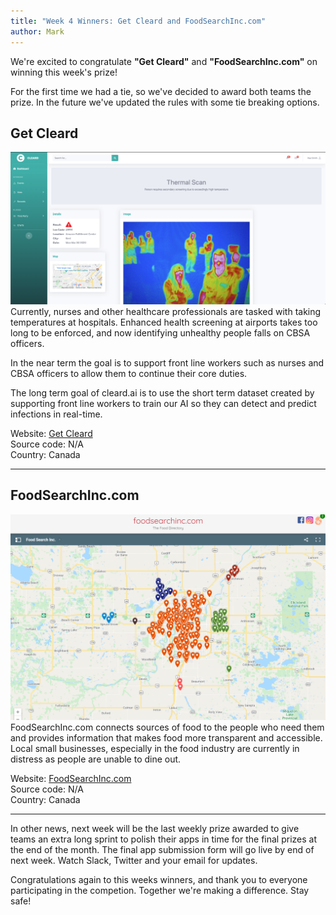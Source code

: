 ```yaml
---
title: "Week 4 Winners: Get Cleard and FoodSearchInc.com"
author: Mark
---
```


We're excited to congratulate **"Get Cleard"** and **"FoodSearchInc.com"** on winning this week's prize!

For the first time we had a tie, so we've decided to award both teams the prize. In the future we've updated the rules with some tie breaking options.

## Get Cleard

<span class="image left">
    <img src="/images/blog/week-4/Cleard.png" alt="Get Cleard">
</span>
Currently, nurses and other healthcare professionals are tasked with taking temperatures at hospitals. Enhanced health screening at airports takes too long to be enforced, and now identifying unhealthy people falls on CBSA officers.

In the near term the goal is to support front line workers such as nurses and CBSA officers to allow them to continue their core duties.

The long term goal of cleard.ai is to use the short term dataset created by supporting front line workers to train our AI so they can detect and predict infections in real-time.

Website: [Get Cleard](https://youtu.be/NfZFFHGVkAs)  
Source code: N/A  
Country: Canada

---

## FoodSearchInc.com

<span class="image right">
    <img src="/images/blog/week-4/FoodSearchInc.png" alt="FoodSearchInc.com">
</span>
FoodSearchInc.com connects sources of food to the people who need them and provides information that makes food more transparent and accessible. Local small businesses, especially in the food industry are currently in distress as people are unable to dine out.

Website: [FoodSearchInc.com](https://foodsearchinc.com)  
Source code: N/A  
Country: Canada

---

In other news, next week will be the last weekly prize awarded to give teams an extra long sprint to polish their apps in time for the final prizes at the end of the month. The final app submission form will go live by end of next week. Watch Slack, Twitter and your email for updates.

Congratulations again to this weeks winners, and thank you to everyone participating in the competion. Together we're making a difference. Stay safe!
